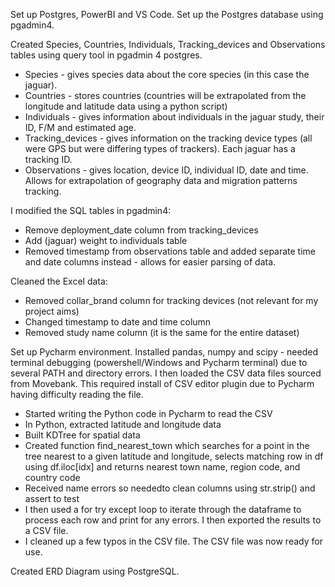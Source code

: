 Set up Postgres, PowerBI and VS Code. 
Set up the Postgres database using pgadmin4. 

Created Species, Countries, Individuals, Tracking_devices and Observations tables using query tool in pgadmin 4 postgres. 
* Species - gives species data about the core species (in this case the jaguar).
* Countries - stores countries (countries will be extrapolated from the longitude and latitude data using a python script)
* Individuals - gives information about individuals in the jaguar study, their ID, F/M and estimated age.
* Tracking_devices - gives information on the tracking device types (all were GPS but were differing types of trackers). Each jaguar has a tracking ID.
* Observations - gives location, device ID, individual ID, date and time. Allows for extrapolation of geography data and migration patterns tracking. 

I modified the SQL tables in pgadmin4: 
* Remove deployment_date column from tracking_devices
* Add (jaguar) weight to individuals table
* Removed timestamp from observations table and added separate time and date columns instead - allows for easier parsing of data.

Cleaned the Excel data:
* Removed collar_brand column for tracking devices (not relevant for my project aims)
* Changed timestamp to date and time column
* Removed study name column (it is the same for the entire dataset)

Set up Pycharm environment. Installed pandas, numpy and scipy - needed terminal debugging (powershell/Windows and Pycharm terminal) due to several PATH and directory errors. I then loaded the CSV data files sourced from Movebank. This required install of CSV editor plugin due to Pycharm having difficulty reading the file. 
* Started writing the Python code in Pycharm to read the CSV
* In Python, extracted latitude and longitude data
* Built KDTree for spatial data
* Created function find_nearest_town which searches for a point in the tree nearest to a given latitude and longitude, selects matching row in df using df.iloc[idx] and returns nearest town name, region code, and country code 
* Received name errors so neededto clean columns using str.strip() and assert to test
* I then used a for try except loop to iterate through the dataframe to process each row and print for any errors. I then exported the results to a CSV file.
* I cleaned up a few typos in the CSV file. The CSV file was now ready for use.

Created ERD Diagram using PostgreSQL. 
